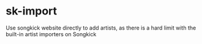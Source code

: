 sk-import
=========

Use songkick website directly to add artists, as there is a hard limit with the built-in artist importers on Songkick
